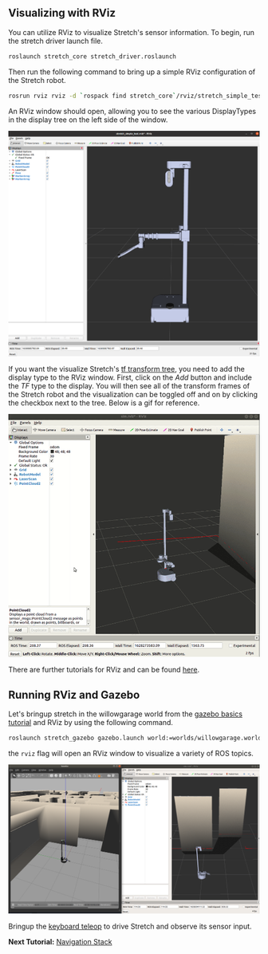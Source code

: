 ## Visualizing with RViz

You can utilize RViz to visualize Stretch's sensor information. To begin, run the stretch driver launch file.

```bash
roslaunch stretch_core stretch_driver.roslaunch
```

Then run the following command to bring up a simple RViz configuration of the Stretch robot.
```bash
rosrun rviz rviz -d `rospack find stretch_core`/rviz/stretch_simple_test.rviz
```
An RViz window should open, allowing you to see the various DisplayTypes in the display tree on the left side of the window.

![image](images/simple_rviz.png)

If you want the visualize Stretch's [tf transform tree](http://wiki.ros.org/rviz/DisplayTypes/TF), you need to add the display type to the RViz window. First, click on the *Add* button and include the *TF*  type to the display. You will then see all of the transform frames of the Stretch robot and the visualization can be toggled off and on by clicking the checkbox next to the tree. Below is a gif for reference.

![image](images/rviz_adding_tf.gif)

There are further tutorials for RViz and can be found [here](http://wiki.ros.org/rviz/Tutorials).


## Running RViz and Gazebo
Let's bringup stretch in the willowgarage world from the [gazebo basics tutorial](gazebo_basics.md) and RViz by using the following command.

```bash
roslaunch stretch_gazebo gazebo.launch world:=worlds/willowgarage.world rviz:=true
```
the `rviz` flag will open an RViz window  to visualize a variety of ROS topics.

![image](images/willowgarage_with_rviz.png)

Bringup the [keyboard teleop](teleoperating_stretch.md) to drive Stretch and observe its sensor input.

**Next Tutorial:** [Navigation Stack](navigation_stack.md)
